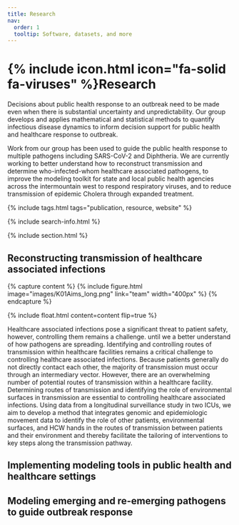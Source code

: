 ```yaml
---
title: Research
nav:
  order: 1
  tooltip: Software, datasets, and more
---
```


# {% include icon.html icon="fa-solid fa-viruses" %}Research

Decisions about public health response to an outbreak need to be made even when there is substantial uncertainty and unpredictability. Our group develops and applies mathematical and statistical methods to quantify infectious disease dynamics to inform decision support for public health and healthcare response to outbreak. 

Work from our group has been used to guide the public health response to multiple pathogens including SARS-CoV-2 and Diphtheria. We are currently working to better understand how to reconstruct transmission and determine who-infected-whom healthcare associated pathogens, to improve the modeling toolkit for state and local public health agencies across the intermountain west to respond respiratory viruses, and to reduce transmission of epidemic Cholera through expanded treatment.



{% include tags.html tags="publication, resource, website" %}

{% include search-info.html %}

{% include section.html %}

## Reconstructing transmission of healthcare associated infections

{% capture content %}
  {%
  include figure.html
  image="images/K01Aims_long.png"
  link="team"
  width="400px"
%}
{% endcapture %}

{%
  include float.html
  content=content
  flip=true
%}

Healthcare associated infections pose a significant threat to patient safety, however, controlling them remains a challenge.  until we a better understand of how pathogens are spreading. Identifying and controlling routes of transmission within healthcare facilities remains a critical challenge to controlling healthcare associated infections. Because patients generally do not directly contact each other, the majority of transmission must occur through an intermediary vector. However, there are an overwhelming number of potential routes of transmission within a healthcare facility. Determining routes of transmission and identifying the role of environmental surfaces in transmission are essential to controlling healthcare associated infections. Using data from a longitudinal surveillance study in two ICUs, we aim to develop a method that integrates genomic and epidemiologic movement data to identify the role of other patients, environmental surfaces, and HCW hands in the routes of transmission between patients and their environment and thereby facilitate the tailoring of interventions to key steps along the transmission pathway. 


## Implementing modeling tools in public health and healthcare settings 


 

## Modeling emerging and re-emerging pathogens to guide outbreak response 

